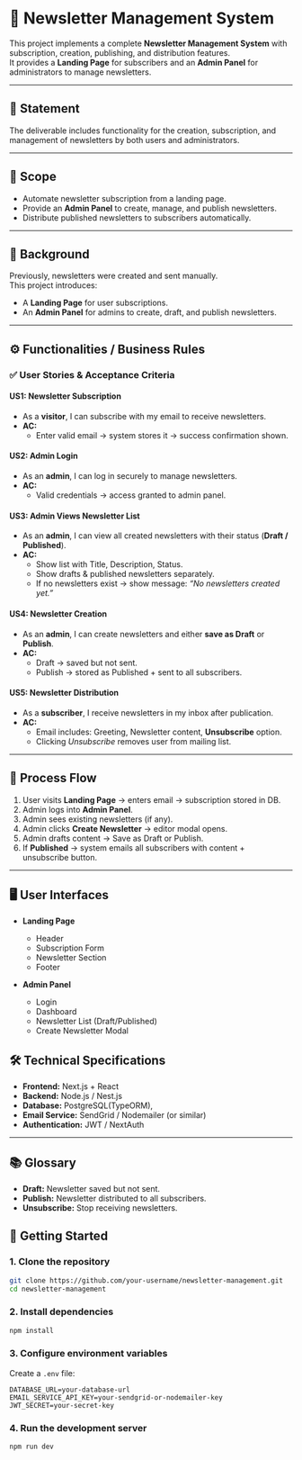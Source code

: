 
# 📰 Newsletter Management System

This project implements a complete **Newsletter Management System** with subscription, creation, publishing, and distribution features.  
It provides a **Landing Page** for subscribers and an **Admin Panel** for administrators to manage newsletters.

---

## 📌 Statement

The deliverable includes functionality for the creation, subscription, and management of newsletters by both users and administrators.

---

## 🎯 Scope

- Automate newsletter subscription from a landing page.  
- Provide an **Admin Panel** to create, manage, and publish newsletters.  
- Distribute published newsletters to subscribers automatically.  

---

## 📖 Background

Previously, newsletters were created and sent manually.  
This project introduces:  
- A **Landing Page** for user subscriptions.  
- An **Admin Panel** for admins to create, draft, and publish newsletters.  

---

## ⚙️ Functionalities / Business Rules

### ✅ User Stories & Acceptance Criteria

#### US1: Newsletter Subscription
- As a **visitor**, I can subscribe with my email to receive newsletters.  
- **AC:**  
  - Enter valid email → system stores it → success confirmation shown.  

#### US2: Admin Login
- As an **admin**, I can log in securely to manage newsletters.  
- **AC:**  
  - Valid credentials → access granted to admin panel.  

#### US3: Admin Views Newsletter List
- As an **admin**, I can view all created newsletters with their status (**Draft / Published**).  
- **AC:**  
  - Show list with Title, Description, Status.  
  - Show drafts & published newsletters separately.  
  - If no newsletters exist → show message: *“No newsletters created yet.”*  

#### US4: Newsletter Creation
- As an **admin**, I can create newsletters and either **save as Draft** or **Publish**.  
- **AC:**  
  - Draft → saved but not sent.  
  - Publish → stored as Published + sent to all subscribers.  

#### US5: Newsletter Distribution
- As a **subscriber**, I receive newsletters in my inbox after publication.  
- **AC:**  
  - Email includes: Greeting, Newsletter content, **Unsubscribe** option.  
  - Clicking *Unsubscribe* removes user from mailing list.  

---

## 🔄 Process Flow

1. User visits **Landing Page** → enters email → subscription stored in DB.  
2. Admin logs into **Admin Panel**.  
3. Admin sees existing newsletters (if any).  
4. Admin clicks **Create Newsletter** → editor modal opens.  
5. Admin drafts content → Save as Draft or Publish.  
6. If **Published** → system emails all subscribers with content + unsubscribe button.  

---

## 🖥️ User Interfaces

- **Landing Page**  
  - Header  
  - Subscription Form  
  - Newsletter Section  
  - Footer  

- **Admin Panel**  
  - Login  
  - Dashboard  
  - Newsletter List (Draft/Published)  
  - Create Newsletter Modal  



## 🛠️ Technical Specifications

- **Frontend:** Next.js + React  
- **Backend:** Node.js / Nest.js 
- **Database:** PostgreSQL(TypeORM), 
- **Email Service:** SendGrid / Nodemailer (or similar)  
- **Authentication:** JWT / NextAuth  

---

## 📚 Glossary

- **Draft:** Newsletter saved but not sent.  
- **Publish:** Newsletter distributed to all subscribers.  
- **Unsubscribe:** Stop receiving newsletters.  

## 🚀 Getting Started

### 1. Clone the repository
```bash
git clone https://github.com/your-username/newsletter-management.git
cd newsletter-management
````

### 2. Install dependencies

```bash
npm install
```

### 3. Configure environment variables

Create a `.env` file:

```env
DATABASE_URL=your-database-url
EMAIL_SERVICE_API_KEY=your-sendgrid-or-nodemailer-key
JWT_SECRET=your-secret-key
```

### 4. Run the development server

```bash
npm run dev
```
